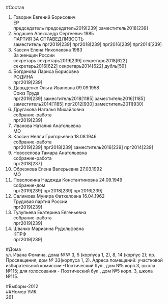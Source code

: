 #Состав  
1. Говорин Евгений Борисович  
    ЕР  
    председатель председатель2019[239] заместитель2018[239]  
2. Бодашев Александр Сергеевич 1985  
    ПАРТИЯ ЗА СПРАВЕДЛИВОСТЬ  
    заместитель прг2019[239] прг2018[239] прг2016[239] прг2014[239]  
3. Кассич Елена Николаевна 1983  
    За женщин России  
    секретарь секретарь2019[239] секретарь2018[622] секретарь2016[622] секретарь2014[622] дубль[59]  
4. Богданова Лариса Борисовна  
    РОДИНА  
    прг2019[239]  
5. Давыденко Ольга Ивановна 09.09.1958  
    Союз Труда  
    прг2019[239] заместитель2018[1185] заместитель2016[1185] заместитель2014[1185] прг2012[930] заместитель2011[930]  
6. Другакова Наталья Михайловна  
    собрание-работа  
    прг2019[239]  
7. Иванова Наталия Анатольевна  
    МО  
8. Кассич Нелли Григорьевна 18.08.1946  
    собрание-работа  
    прг2019[239] прг2018[239] заместитель2016[239] прг2014[239]  
9. Новоселова Тамара Анатольевна  
    собрание-работа  
    прг2018[237]  
10. Обрезкова Елена Валерьевна 27.03.1992  
    МО  
11. Поволокина Надежда Константиновна 24.09.1949  
    собрание-дом  
    прг2019[239] прг2018[239] прг2016[239]  
12. Салимова Мунира Фатхеловна 16.04.1962  
    Трудовая партия России  
    прг2019[239]  
13. Тулупьева Екатерина Евгеньевна  
    собрание-работа  
    прг2019[239]  
14. Швачко Марианна Рудольфовна  
    КПРФ  
    прг2019[239]  
  
#Дома  
ул. Ивана Фомина, дома №№ 3, 5 (корпуса 1, 2), 8, 14 (корпус 2); пр. Просвещения, дом № 33(корпуса 1, 2). Адреса помещений: участковой избирательной комиссии -Поэтический бул., дом №5 корп.З, школа №115; для голосования - Поэтический бул., дом №5 корп. 3, школа №115.  
  
#Выборы-2012  
##Номер УИК  
261  
